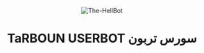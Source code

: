 <p align="center">
  <img src="https://telegra.ph/file/2e8f538cf69b77c527ce6.jpg" alt="The-HellBot">
</p>
<h1 align="center">
  <b> TaRBOUN USERBOT  سورس تربون </b>
</h1>
